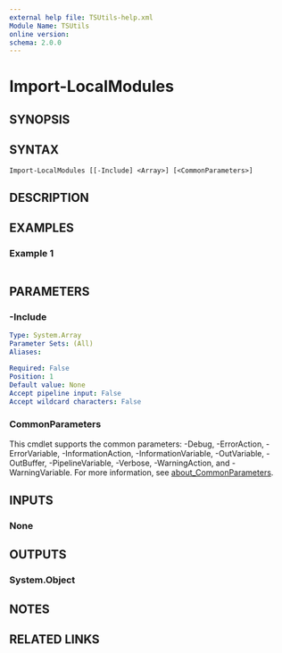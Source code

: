 ```yaml
---
external help file: TSUtils-help.xml
Module Name: TSUtils
online version:
schema: 2.0.0
---
```


# Import-LocalModules

## SYNOPSIS


## SYNTAX

```
Import-LocalModules [[-Include] <Array>] [<CommonParameters>]
```

## DESCRIPTION


## EXAMPLES

### Example 1
```powershell

```



## PARAMETERS

### -Include


```yaml
Type: System.Array
Parameter Sets: (All)
Aliases:

Required: False
Position: 1
Default value: None
Accept pipeline input: False
Accept wildcard characters: False
```

### CommonParameters
This cmdlet supports the common parameters: -Debug, -ErrorAction, -ErrorVariable, -InformationAction, -InformationVariable, -OutVariable, -OutBuffer, -PipelineVariable, -Verbose, -WarningAction, and -WarningVariable. For more information, see [about_CommonParameters](http://go.microsoft.com/fwlink/?LinkID=113216).

## INPUTS

### None

## OUTPUTS

### System.Object
## NOTES

## RELATED LINKS
